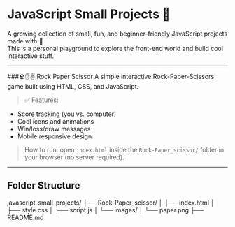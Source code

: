 # JavaScript Small Projects 🚀

A growing collection of small, fun, and beginner-friendly JavaScript projects made with 💖  
This is a personal playground to explore the front-end world and build cool interactive stuff.

---

###🪨✋✌️ Rock Paper Scissor
A simple interactive Rock-Paper-Scissors game built using HTML, CSS, and JavaScript.

> ✅ Features:
- Score tracking (you vs. computer)
- Cool icons and animations
- Win/loss/draw messages
- Mobile responsive design

> How to run:
open `index.html` inside the `Rock-Paper_scissor/` folder in your browser (no server required).

---



## Folder Structure

javascript-small-projects/
├── Rock-Paper_scissor/
│ ├── index.html
│ ├── style.css
│ ├── script.js
│ └── images/
│ └── paper.png
├── README.md



